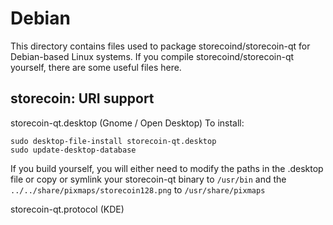 
Debian
====================
This directory contains files used to package storecoind/storecoin-qt
for Debian-based Linux systems. If you compile storecoind/storecoin-qt yourself, there are some useful files here.

## storecoin: URI support ##


storecoin-qt.desktop  (Gnome / Open Desktop)
To install:

	sudo desktop-file-install storecoin-qt.desktop
	sudo update-desktop-database

If you build yourself, you will either need to modify the paths in
the .desktop file or copy or symlink your storecoin-qt binary to `/usr/bin`
and the `../../share/pixmaps/storecoin128.png` to `/usr/share/pixmaps`

storecoin-qt.protocol (KDE)

